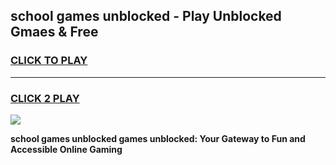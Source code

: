
## school games unblocked - Play Unblocked Gmaes & Free
<h3>
<a href="https://premium.freeplayer.one?title=school_games_unblocked&ref=20F">CLICK TO PLAY</a></h3>
<hr>

<h3>
<a href="https://premium.freeplayer.one?title=school_games_unblocked&ref=20F">CLICK 2 PLAY</a>
  
</h3>

<a href="https://premium.freeplayer.one?title=school_games_unblocked&ref=20F/"><img src="https://clearcache.store/games.png"></a>


**school games unblocked games unblocked: Your Gateway to Fun and Accessible Online Gaming**
